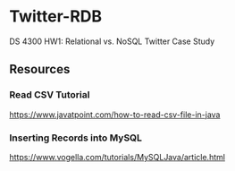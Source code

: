 # Twitter-RDB
DS 4300 HW1: Relational vs. NoSQL Twitter Case Study

## Resources
### Read CSV Tutorial 
https://www.javatpoint.com/how-to-read-csv-file-in-java

### Inserting Records into MySQL 
https://www.vogella.com/tutorials/MySQLJava/article.html